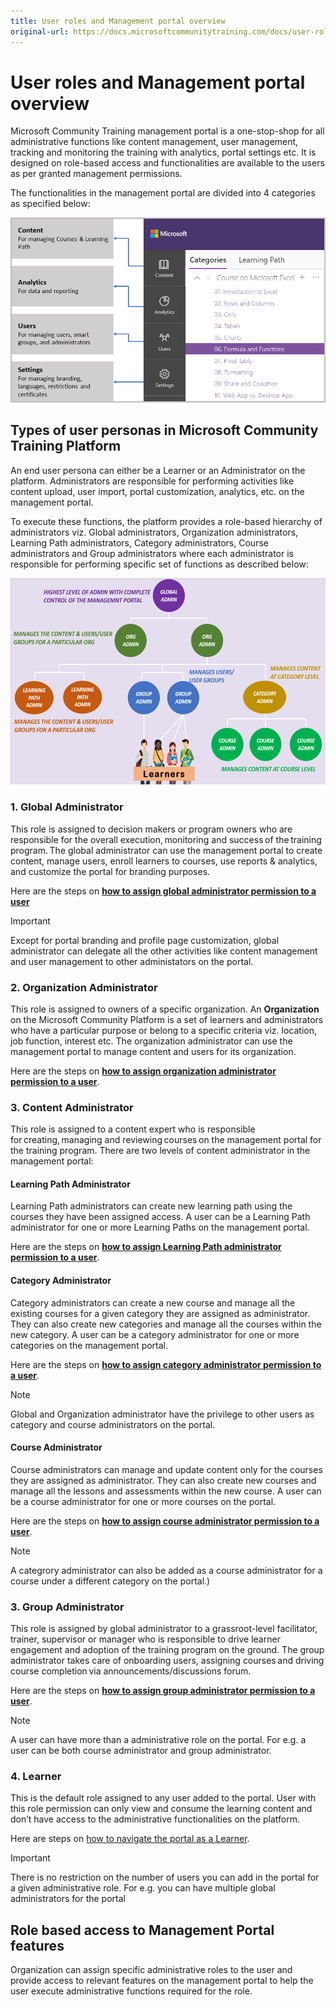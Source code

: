 ```yaml
---
title: User roles and Management portal overview
original-url: https://docs.microsoftcommunitytraining.com/docs/user-role-and-management-portal-overview
---
```


# User roles and Management portal overview

Microsoft Community Training management portal is a one-stop-shop for all administrative functions like content management, user management, tracking and monitoring the training with analytics, portal settings etc. It is designed on role-based access and functionalities are available to the users as per granted management permissions. 

The functionalities in the management portal are divided into 4 categories as specified below: 

![image.png](../media/image%28423%29.png)

## Types of user personas in Microsoft Community Training Platform

An end user persona can either be a Learner or an Administrator on the platform. Administrators are responsible for performing activities like content upload, user import, portal customization, analytics, etc. on the management portal. 

To execute these functions, the platform provides a role-based hierarchy of administrators viz. Global administrators, Organization administrators, Learning Path administrators, Category administrators, Course administrators and Group administrators where each administrator is responsible for performing specific set of functions as described below: 

![GetStarted - Role Hierarchy](../media/GetStarted%20-%20Role%20Hierarchy.png)

### 1. Global Administrator 

This role is assigned to decision makers or program owners who are responsible for the overall execution, monitoring and success of the training program. The global administrator can use the management portal to create content, manage users, enroll learners to courses, use reports & analytics, and customize the portal for branding purposes. 

Here are the steps on [**how to assign global administrator permission to a user**](../user-management/add-users/3_add-an-administrator-to-the-portal)

> [!IMPORTANT]
> Except for portal branding and profile page customization, global administrator can delegate all the other activities like content management and user management to other administators on the portal.

### 2. Organization Administrator
This role is assigned to owners of a specific organization. An **Organization** on the Microsoft Community Platform is a set of learners and administrators who have a particular purpose or belong to a specific criteria viz. location, job function, interest etc. The organization administrator can use the management portal to manage content and users for its organization. 

Here are the steps on [**how to assign organization administrator permission to a user**](../user-management/add-users/3_add-an-administrator-to-the-portal).
 
### 3. Content Administrator
This role is assigned to a content expert who is responsible for creating, managing and reviewing courses on the management portal for the training program. There are two levels of content administrator in the management portal: 
 
####  Learning Path Administrator 
Learning Path administrators can create new learning path using the courses they have been assigned access. A user can be a Learning Path administrator for one or more Learning Paths on the management portal.

Here are the steps on [**how to assign Learning Path administrator permission to a user**](../user-management/add-users/3_add-an-administrator-to-the-portal). 

#### Category Administrator
Category administrators can create a new course and manage all the existing courses for a given category they are assigned as administrator. They can also create new categories and manage all the courses within the new category. A user can be a category administrator for one or more categories on the management portal. 

Here are the steps on [**how to assign category administrator permission to a user**](../user-management/add-users/3_add-an-administrator-to-the-portal). 

> [!NOTE]
> Global and Organization administrator have the privilege to other users as category and course administrators on the portal.

#### Course Administrator
Course administrators can manage and update content only for the courses they are assigned as administrator.  They can also create new courses and manage all the lessons and assessments within the new course. A user can be a course administrator for one or more courses on the portal. 

Here are the steps on [**how to assign course administrator permission to a user**](../user-management/add-users/3_add-an-administrator-to-the-portal).

> [!NOTE]
> A categrory administrator can also be added as a course administrator for a course under a different category on the portal.)

### 3.  Group Administrator

This role is assigned by global administrator to a grassroot-level facilitator, trainer, supervisor or manager who is responsible to drive learner engagement and adoption of the training program on the ground. The group administrator takes care of onboarding users, assigning courses and driving course completion via announcements/discussions forum. 

Here are the steps on [**how to assign group administrator permission to a user**](../user-management/add-users/3_add-an-administrator-to-the-portal). 

> [!NOTE]
> A user can have more than a administrative role on the portal. For e.g. a user can be both course administrator and group administrator.

### 4. Learner

This is the default role assigned to any user added to the portal. User with this role permission can only view and consume the learning content and don’t have access to the administrative functionalities on the platform. 

Here are steps on [how to navigate the portal as a Learner](../learner-experience/2_web-app).

> [!IMPORTANT]
> There is no restriction on the number of users you can add in the portal for a given administrative role. For e.g. you can have multiple global administrators for the portal
 
## Role based access to Management Portal features

Organization can assign specific administrative roles to the user and provide access to relevant features on the management portal to help the user execute administrative functions required for the role.